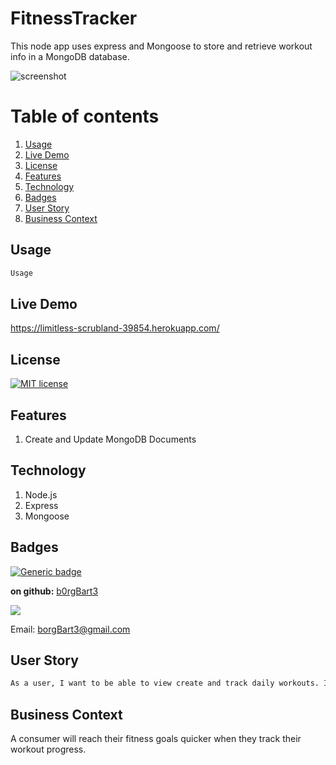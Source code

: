 # FitnessTracker
This node app uses express and Mongoose to store and retrieve workout info in a MongoDB database.

![screenshot](screenshot)
# Table of contents
1. [Usage](#Usage)
2. [Live Demo](#Live_Demo)
3. [License](#License)
4. [Features](#Features)
5. [Technology](#Technology)
6. [Badges](#Badges)
7. [User Story](#User_Story)
8. [Business Context](#Business_Context)
<a name="Usage"></a>
## Usage
```sh
Usage
```
<a name="Live_Demo"></a>
## Live Demo
https://limitless-scrubland-39854.herokuapp.com/
<a name='License'></a>
## License
[![MIT license](https://img.shields.io/badge/License-MIT-blue.svg)](https://lbesson.mit-license.org/)
<a name="Features"></a>
## Features
1. Create and Update MongoDB Documents
<a name="Technology"></a>
## Technology
1. Node.js
2.  Express
3.  Mongoose
<a name="Badges"></a>
## Badges
 [![Generic badge](https://img.shields.io/badge/made_with-Mongoose-<COLOR>.svg)](https://shields.io/)

**on github:** <a href='github.com/b0rgBart3'>b0rgBart3</a>

[![](https://github.com/b0rgBart3.png?size=90)](https://github.com/remarkablemark)

Email: borgBart3@gmail.com
<a name="User_Story"></a>
## User Story
```sh
As a user, I want to be able to view create and track daily workouts. I want to be able to log multiple exercises in a workout on a given day. I should also be able to track the name, type, weight, sets, reps, and duration of exercise. If the exercise is a cardio exercise, I should be able to track my distance traveled.
```
<a name="Business_Context"></a>
## Business Context
A consumer will reach their fitness goals quicker when they track their workout progress.
